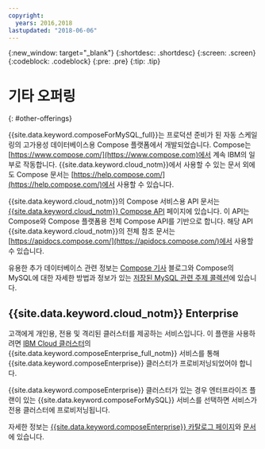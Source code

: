 ```yaml
---
copyright:
  years: 2016,2018
lastupdated: "2018-06-06"
---
```


{:new_window: target="_blank"}
{:shortdesc: .shortdesc}
{:screen: .screen}
{:codeblock: .codeblock}
{:pre: .pre}
{:tip: .tip}

# 기타 오퍼링 
{: #other-offerings}

{{site.data.keyword.composeForMySQL_full}}는 프로덕션 준비가 된 자동 스케일링의 고가용성 데이터베이스용 Compose 플랫폼에서 개발되었습니다. Compose는 [https://www.compose.com/](https://www.compose.com)에서 계속 IBM의 일부로 작동합니다. {{site.data.keyword.cloud_notm}}에서 사용할 수 있는 문서 외에도 Compose 문서는 [https://help.compose.com/](https://help.compose.com/)에서 사용할 수 있습니다.

{{site.data.keyword.cloud_notm}}의 Compose 서비스용 API 문서는 [{{site.data.keyword.cloud_notm}} Compose API](https://www.compose.com/articles/the-ibm-cloud-compose-api/) 페이지에 있습니다. 이 API는 Compose와 Compose 플랫폼용 전체 Compose API를 기반으로 합니다. 해당 API {{site.data.keyword.cloud_notm}}의 전체 참조 문서는 [https://apidocs.compose.com/](https://apidocs.compose.com/)에서 사용할 수 있습니다.

유용한 추가 데이터베이스 관련 정보는 [Compose 기사](https://www.compose.com/articles/) 블로그와 Compose의 MySQL에 대한 자세한 방법과 정보가 있는 [저장된 MySQL 관련 주제 콜렉션](https://www.compose.com/articles/curated-collection-compose-for-mysql/)에 있습니다.

## {{site.data.keyword.cloud_notm}} Enterprise

고객에게 개인용, 전용 및 격리된 클러스터를 제공하는 서비스입니다. 이 플랜을 사용하려면 [IBM Cloud 클러스터](https://console.{DomainName}/catalog/)의 {{site.data.keyword.composeEnterprise_full_notm}} 서비스를 통해 {{site.data.keyword.composeEnterprise}} 클러스터가 프로비저닝되었어야 합니다.


{{site.data.keyword.composeEnterprise}} 클러스터가 있는 경우 엔터프라이즈 플랜이 있는 {{site.data.keyword.composeForMySQL}} 서비스를 선택하면 서비스가 전용 클러스터에 프로비저닝됩니다. 

자세한 정보는 [{{site.data.keyword.composeEnterprise}} 카탈로그 페이지](https://console.{DomainName}/catalog/services/compose-enterprise)와 [ 문서](https://console.{DomainName}/docs/services/ComposeEnterprise/index.html#about-compose-enterprise)에 있습니다.
